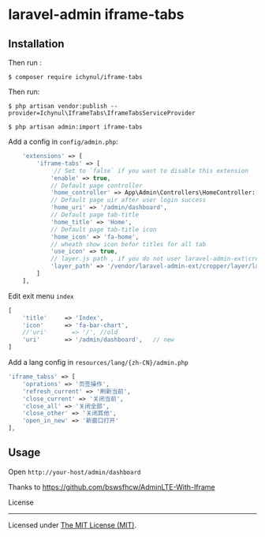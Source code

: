 # laravel-admin iframe-tabs

## Installation

Then run :

```
$ composer require ichynul/iframe-tabs
```

Then run:

```
$ php artisan vendor:publish --provider=Ichynul\IframeTabs\IframeTabsServiceProvider

$ php artisan admin:import iframe-tabs
```

Add a config in `config/admin.php`:

```php
    'extensions' => [
        'iframe-tabs' => [
             // Set to `false` if you want to disable this extension
            'enable' => true,
            // Default page controller
            'home_controller' => App\Admin\Controllers\HomeController::class . '@index',
            // Default page uir after user login success
            'home_uri' => '/admin/dashboard',
            // Default page tab-title
            'home_title' => 'Home',
            // Default page tab-title icon
            'home_icon' => 'fa-home',
            // wheath show icon befor titles for all tab
            'use_icon' => true,
            // layer.js path , if you do not user laravel-admin-ext\cropper , set another one
            'layer_path' => '/vendor/laravel-admin-ext/cropper/layer/layer.js'
        ]
    ],

```

Edit exit menu `index`
```php
[
    'title'     => 'Index',
    'icon'      => 'fa-bar-chart',
    //'uri'       => '/', //old
    'uri'       => '/admin/dashboard',   // new
]
```

Add a lang config in `resources/lang/{zh-CN}/admin.php`

```php
'iframe_tabss' => [
    'oprations' => '页签操作',
    'refresh_current' => '刷新当前',
    'close_current' => '关闭当前',
    'close_all' => '关闭全部',
    'close_other' => '关闭其他',
    'open_in_new' => '新窗口打开'
],
```

## Usage

Open `http://your-host/admin/dashboard`

Thanks to https://github.com/bswsfhcw/AdminLTE-With-Iframe

License

---

Licensed under [The MIT License (MIT)](LICENSE).
